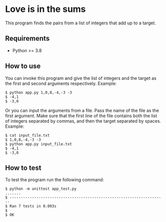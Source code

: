 # Love is in the sums

This program finds the pairs from a list of integers that add up to a target.

## Requirements

- Python >= 3.8

## How to use

You can invoke this program and give the list of integers and the target as the first and second arguments respectively.
Example:

```
$ python app.py 1,0,8,-4,-3 -3
$ -4,1
$ -3,0
```

Or you can input the arguments from a file. Pass the name of the file as the first argument. Make sure that the first line of the file contains both the list of integers separated by commas, and then the target separated by spaces.
Example:

```
$ cat input_file.txt
$ 1,0,8,-4,-3 -3
$ python app.py input_file.txt
$ -4,1
$ -3,0
```

## How to test

To test the program run the following command:

```
$ python -m unittest app_test.py
.......
$ ----------------------------------------------------------------------
$ Ran 7 tests in 0.003s
$
$ OK
```
